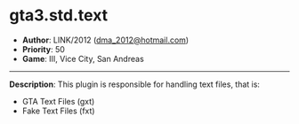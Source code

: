 gta3.std.text
=========================================================================
 + __Author__:   LINK/2012 (<dma_2012@hotmail.com>)
 + __Priority__: 50
 + __Game__: III, Vice City, San Andreas

*************************************************************************

__Description__:
 This plugin is responsible for handling text files, that is:
  
  * GTA Text Files  (gxt)
  * Fake Text Files (fxt)

